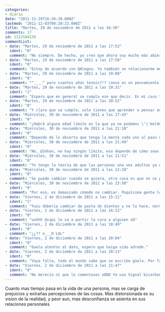 ```yaml
---
categories:
- diario
date: "2011-11-29T16:30:39.000Z"
lastmod: "2011-12-03T00:20:23.000Z"
title: "Martes, 29 de noviembre de 2011 a las 16:30"
comments: 17
id: 1322584239
commentList:
- date: "Martes, 29 de noviembre de 2011 a las 17:53"
  ident: "0"
  comment: "No siempre. De hecho, yo creo que ahora soy mucho más abierta de mente que cuando era adolescente."
- date: "Martes, 29 de noviembre de 2011 a las 17:58"
  ident: "0"
  comment: "Estoy de acuerdo con @Alegna. Yo también se relacionarme mejor ahora que hace 10 años."
- date: "Martes, 29 de noviembre de 2011 a las 19:08"
  ident: "0"
  comment: "^____^ pero cuantos años teneis?!? \nese es un pensamiento pesimista, no a todo el mundo le pasa eso, solo que da esa sensación, por lo deprimiiiidos que andan siempre por la vida muchos adultos... \n(cuando he dicho \"adultos\" me he sentido como si fuese una niña xDDD)"
- date: "Martes, 29 de noviembre de 2011 a las 19:31"
  ident: "2"
  comment: "Espero que en general se cumpla eso que decis. En mi caso tambien, he cambiado a mejor creo. Pero me refiero a las personas que desgraciadamente acaban en alguna mala relacion, y salen de ella con estigmas y prejuicios que a otro le tocara arreglar, si puede..."
- date: "Martes, 29 de noviembre de 2011 a las 20:52"
  ident: "0"
  comment: "Y claro que se cumple, solo tienes que aprender a pensar en positivo."
- date: "Miércoles, 30 de noviembre de 2011 a las 17:45"
  ident: "0"
  comment: "¿Habrá alguna edad límite en la que ya no podamos \'\'moldear\'\' nuestra forma de pensar?"
- date: "Miércoles, 30 de noviembre de 2011 a las 21:10"
  ident: "0"
  comment: "Depende de lo abierta que tenga la mente cada uno al paso del tiempo se va volviendo o mas abierto o mas cabezon, creo."
- date: "Miércoles, 30 de noviembre de 2011 a las 21:49"
  ident: "0"
  comment: "No, @Johan, no hay ningún límite, eso depende de cómo seas. A algunos les cuesta modelarse desde jóvenes, y hay personas mayores que aceptan todo tipo de cambios..."
- date: "Miércoles, 30 de noviembre de 2011 a las 21:51"
  ident: "0"
  comment: "Yo tengo la teoría de que las personas una vez adultas ya no cambian en lo básico, es demasiado cómodo seguir siendo como siempre. La apertura de mente, ya es otro tema."
- date: "Miércoles, 30 de noviembre de 2011 a las 22:28"
  ident: "0"
  comment: "Se puede cambiar cuando se quiera, otra cosa es que no se ponga voluntad para ello, que cuesta su esfuerzo..."
- date: "Miércoles, 30 de noviembre de 2011 a las 23:58"
  ident: "0"
  comment: "Por eso, es demasiado cómodo no cambiar. Poquísima gente lo hace..."
- date: "Viernes, 2 de diciembre de 2011 a las 15:11"
  ident: "1"
  comment: "Yuzu debería cambiar de pasta de dientes y no lo hace, normal que le guela tanto el aliento."
- date: "Viernes, 2 de diciembre de 2011 a las 16:12"
  ident: "0"
  comment: "uuhhh @capi le va a partir la cara a alguien xD"
- date: "Viernes, 2 de diciembre de 2011 a las 18:49"
  ident: "0"
  comment: "¿¿?? o___O LOL"
- date: "Viernes, 2 de diciembre de 2011 a las 20:04"
  ident: "0"
  comment: "Guela atentos al dato, espero que haiga sido adrede."
- date: "Viernes, 2 de diciembre de 2011 a las 20:13"
  ident: "0"
  comment: "Vaya falta, todo el mundo sabe que se escribe güela. Por favor."
- date: "Viernes, 2 de diciembre de 2011 a las 21:47"
  ident: "0"
  comment: "No merecía ni que lo comentases xDDD Yo uso Signal bicarbonato y Listerine."
---
```


Cuanto mas tiempo pasa en la vida de una persona, mas se carga de prejuicios y extrañas percepciones de las cosas. Mas distorsionada es su vision de la realidad, y peor aun, mas desconfianza se asienta en sus relaciones personales